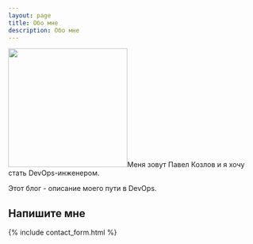 ```yaml
---
layout: page
title: Обо мне
description: Обо мне
---
```


<span><img src="http://devopspath.ru/resources/images/author.jpg" style="width: 240px;"/></span>Меня зовут Павел Козлов и я хочу стать DevOps-инженером.

Этот блог - описание моего пути в DevOps.
## Напишите мне

{% include contact_form.html %}
